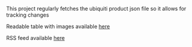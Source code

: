 This project regularly fetches the ubiquiti product json file so it allows for tracking changes

Readable table with images available [here](https://niorg.github.io/ui-product-changes/products.html)

RSS feed available [here](https://niorg.github.io/ui-product-changes/product_feed.xml)
